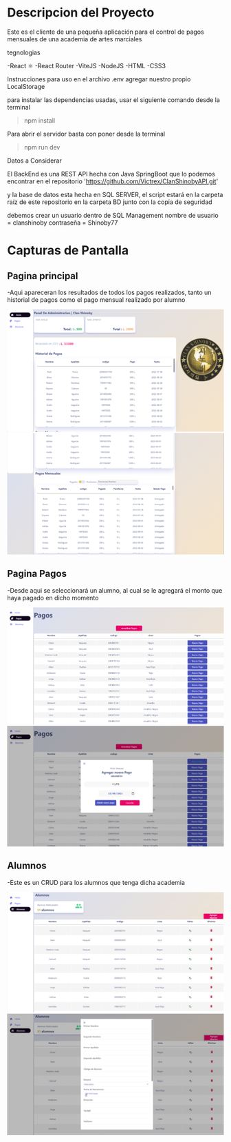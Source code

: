<h1>
Descripcion del Proyecto
</h1>

Este es el cliente de una pequeña aplicación para el control de pagos mensuales de una academia de artes marciales 

tegnologias

-React ⚛️
-React Router
-ViteJS
-NodeJS
-HTML 
-CSS3

Instrucciones para uso
en el archivo .env
agregar nuestro propio LocalStorage

para instalar las dependencias usadas, usar el siguiente comando desde la terminal
> npm install

Para abrir el servidor basta con poner desde la terminal
> npm run dev

Datos a Considerar

El BackEnd es una REST API hecha con Java SpringBoot que lo podemos encontrar en el repositorio
'https://github.com/Victrex/ClanShinobyAPI.git'

y la base de datos esta hecha en SQL SERVER, el script estará en la carpeta raíz de este repositorio en la carpeta BD junto con la copia de seguridad

debemos crear un usuario dentro de SQL Management
nombre de usuario = clanshinoby
contraseña = Shinoby77 



<h1>
    Capturas de Pantalla
</h1>
<h2>Pagina principal</h2> 
-Aqui apareceran los resultados de todos los pagos realizados, tanto un historial de pagos como el pago mensual realizado por alumno 

![Pagina Principal 1.1](/public/capturas/image.png)
![Pagina Principal 1.2](/public/capturas/image-2.png)


<h2>Pagina Pagos</h2> 
-Desde aqui se seleccionará un alumno, al cual se le agregará el monto que haya pagado en dicho momento

![Pagos](/public/capturas/image-1.png)
![Modal Pago](/public/capturas/image-3.png)


<h2>Alumnos</h2> 
-Este es un CRUD para los alumnos que tenga dicha academia

![Alumnos](/public/capturas/image-4.png)
![Modal Formulario Alumnos](/public/capturas/image-5.png)